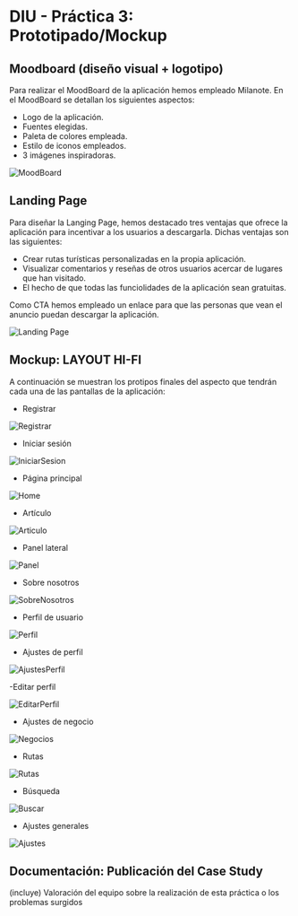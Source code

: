 # DIU - Práctica 3: Prototipado/Mockup

## Moodboard (diseño visual + logotipo)   

Para realizar el MoodBoard de la aplicación hemos empleado Milanote. En el MoodBoard se detallan los siguientes aspectos:

- Logo de la aplicación.
- Fuentes elegidas.
- Paleta de colores empleada.
- Estilo de iconos empleados.
- 3 imágenes inspiradoras.

![MoodBoard](https://github.com/GFernando97/DIU21/blob/master/P3/MoodBoard.png)


## Landing Page

Para diseñar la Langing Page, hemos destacado tres ventajas que ofrece la aplicación para incentivar a los usuarios a descargarla. Dichas ventajas son las siguientes:

- Crear rutas turísticas personalizadas en la propia aplicación.
- Visualizar comentarios y reseñas de otros usuarios acercar de lugares que han visitado.
- El hecho de que todas las funciolidades de la aplicación sean gratuitas.

Como CTA hemos empleado un enlace para que las personas que vean el anuncio puedan descargar la aplicación.

![Landing Page](https://github.com/GFernando97/DIU21/blob/master/P3/Landing%20Page.png)


## Mockup: LAYOUT HI-FI

A continuación se muestran los protipos finales del aspecto que tendrán cada una de las pantallas de la aplicación:

- Registrar

![Registrar](https://github.com/GFernando97/DIU21/blob/master/P3/Imagenes%20Layout/register.png)

- Iniciar sesión

![IniciarSesion](https://github.com/GFernando97/DIU21/blob/master/P3/Imagenes%20Layout/login.png)

- Página principal

![Home](https://github.com/GFernando97/DIU21/blob/master/P3/Imagenes%20Layout/home-registered.png)

- Artículo

![Articulo](https://github.com/GFernando97/DIU21/blob/master/P3/Imagenes%20Layout/article.png)

- Panel lateral

![Panel](https://github.com/GFernando97/DIU21/blob/master/P3/Imagenes%20Layout/lateral-panel.png)

- Sobre nosotros

![SobreNosotros](https://github.com/GFernando97/DIU21/blob/master/P3/Imagenes%20Layout/about-us.png)

- Perfil de usuario

![Perfil](https://github.com/GFernando97/DIU21/blob/master/P3/Imagenes%20Layout/profile.png)

- Ajustes de perfil

![AjustesPerfil](https://github.com/GFernando97/DIU21/blob/master/P3/Imagenes%20Layout/profile-settings.png)

-Editar perfil

![EditarPerfil](https://github.com/GFernando97/DIU21/blob/master/P3/Imagenes%20Layout/edit-profile.png)

- Ajustes de negocio

![Negocios](https://github.com/GFernando97/DIU21/blob/master/P3/Imagenes%20Layout/business-settings.png)

- Rutas

![Rutas](https://github.com/GFernando97/DIU21/blob/master/P3/Imagenes%20Layout/routes.png)

- Búsqueda

![Buscar](https://github.com/GFernando97/DIU21/blob/master/P3/Imagenes%20Layout/search.png)

- Ajustes generales

![Ajustes](https://github.com/GFernando97/DIU21/blob/master/P3/Imagenes%20Layout/settings.png)


## Documentación: Publicación del Case Study


(incluye) Valoración del equipo sobre la realización de esta práctica o los problemas surgidos
 

